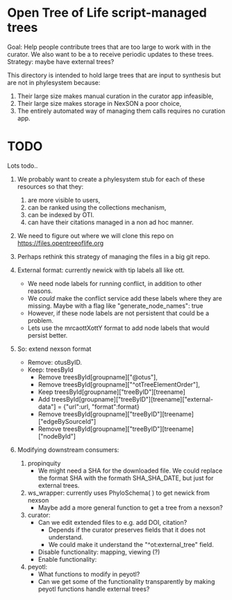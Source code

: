 # Open Tree of Life script-managed trees

Goal: Help people contribute trees that are too large to work with in the curator.  We also want to be a to receive periodic updates to these trees.
Strategy: maybe have external trees?

This directory is intended to hold large trees that are input to synthesis but are not
    in phylesystem because:
  1. Their large size makes manual curation in the curator app infeasible,
  2. Their large size makes storage in NexSON a poor choice,
  3. The entirely automated way of managing them calls requires no curation app.


# TODO
Lots todo..

  1. We probably want to create a phylesystem stub for each of these resources so that they:

     1. are more visible to users,
     2. can be ranked using the collections mechanism,
     3. can be indexed by OTI.
     4. can have their citations managed in a non ad hoc manner.

  2. We need to figure out where we will clone this repo on https://files.opentreeoflife.org
  3. Perhaps rethink this strategy of managing the files in a big git repo.
  4. External format: currently newick with tip labels all like ott<num>.

     * We need node labels for running conflict, in addition to other reasons.
     * We _could_ make the conflict service add these labels where they are missing.  Maybe with a flag like "generate_node_names": true
     * However, if these node labels are not persistent that could be a problem.
     * Lets use the mrcaottXottY format to add node labels that would persist better.

  5. So: extend nexson format
     * Remove: otusByID.
     * Keep: treesById
        * Remove treesById[groupname]["@otus"],
        * Remove treesById[groupname]["^otTreeElementOrder"],
        * Keep   treesById[groupname]["treeByID"][treename]     
        * Add    treesById[groupname]["treeByID"][treename]["external-data"] = {"url":url, "format":format}
        * Remove treesById[groupname]["treeByID"][treename]["edgeBySourceId"]
        * Remove treesById[groupname]["treeByID"][treename]["nodeById"]

  6. Modifying downstream consumers:
  
     1. propinquity
        * We might need a SHA for the downloaded file.  We could replace the format SHA with the formath SHA_SHA_DATE, but just for external trees.
     2. ws_wrapper: currently uses PhyloSchema( ) to get newick from nexson
        * Maybe add a more general function to get a tree from a nexson?
     3. curator:
        * Can we edit extended files to e.g. add DOI, citation?
           * Depends if the curator preserves fields that it does not understand.
           * We could make it understand the "^ot:external_tree" field.
        * Disable functionality: mapping, viewing (?)
        * Enable  functionality: 
     4. peyotl:
        * What functions to modify in peyotl?
        * Can we get some of the functionality transparently by making peyotl functions handle external trees?


